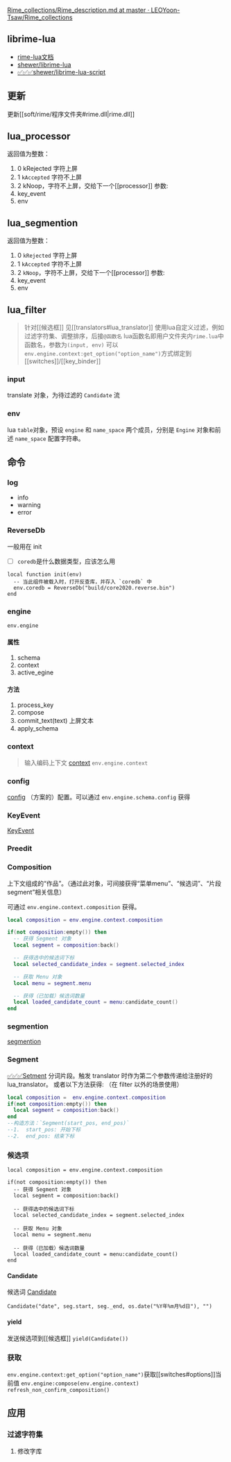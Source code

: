 [Rime_collections/Rime_description.md at master · LEOYoon-Tsaw/Rime_collections](https://github.com/LEOYoon-Tsaw/Rime_collections/blob/master/Rime_description.md#七lua)

## librime-lua
- [rime-lua文档](https://github.com/hchunhui/librime-lua/wiki/Scripting#脚本开发指南)
- [shewer/librime-lua](https://github.com/shewer/librime-lua/releases)
- [✅✅✅shewer/librime-lua-script](https://github.com/shewer/librime-lua-script)

## 更新
更新[[soft/rime/程序文件夹#rime.dll|rime.dll]]

## lua_processor
返回值为整数：
1. 0 kRejected 字符上屏
2. 1 `kAccepted` 字符不上屏
3. 2 kNoop，字符不上屏，交给下一个[[processor]]
参数:
1. key_event
2. env

## lua_segmention
返回值为整数：
1. 0 `kRejected` 字符上屏
2. 1 `kAccepted` 字符不上屏
3. 2 `kNoop`，字符不上屏，交给下一个[[processor]]
参数:
1. key_event
2. env

## lua_filter
> 针对[[候选框]]
> 见[[translators#lua_translator]]
使用lua自定义过滤，例如过滤字符集、调整排序，后接`@函数名`
lua函数名即用户文件夹内`rime.lua`中函数名，参数为`(input, env)`
可以`env.engine.context:get_option("option_name")`方式绑定到[[switches]]/[[key_binder]]
### input
translate 对象，为待过滤的 `Candidate` 流
### env
lua `table`对象，预设 `engine` 和 `name_space` 两个成员，分别是 `Engine` 对象和前述 `name_space` 配置字符串。

## 命令
### log
- info
- warning
- error
### ReverseDb
一般用在 init
- [ ] `coredb`是什么数据类型，应该怎么用
```
local function init(env)
  -- 当此组件被载入时，打开反查库，并存入 `coredb` 中
  env.coredb = ReverseDb("build/core2020.reverse.bin")
end
```
### engine
`env.engine`
#### 属性
1. schema
2. context
3. active_egine
#### 方法
1. process_key
2. compose
3. commit_text(text) 上屏文本
4. apply_schema
### context
> 输入编码上下文
> [context](https://github.com/hchunhui/librime-lua/wiki/Scripting#context)
`env.engine.context`
### config
[config](https://github.com/hchunhui/librime-lua/wiki/Scripting#config)
（方案的）配置。可以通过 `env.engine.schema.config` 获得
### KeyEvent
[KeyEvent](https://github.com/hchunhui/librime-lua/wiki/Scripting#keyevent)
### Preedit
### Composition
上下文组成的“作品”。（通过此对象，可间接获得“菜单menu”、“候选词”、“片段segment”相关信息）

可通过 `env.engine.context.composition` 获得。
```lua
local composition = env.engine.context.composition

if(not composition:empty()) then
  -- 获得 Segment 对象
  local segment = composition:back()

  -- 获得选中的候选词下标
  local selected_candidate_index = segment.selected_index

  -- 获取 Menu 对象
  local menu = segment.menu

  -- 获得（已加载）候选词数量
  local loaded_candidate_count = menu:candidate_count()
end
```
### segmention
[segmention](https://github.com/hchunhui/librime-lua/wiki/Scripting#segmentation)
### Segment
[✅✅✅Setment](https://github.com/hchunhui/librime-lua/wiki/Scripting#segment)
分词片段。触发 translator 时作为第二个参数传递给注册好的 lua_translator。
或者以下方法获得: （在 filter 以外的场景使用）
```lua
local composition =  env.engine.context.composition
if(not composition:empty()) then
  local segment = composition:back()
end
--构造方法：`Segment(start_pos, end_pos)`
--1.  start_pos: 开始下标
--2.  end_pos: 结束下标
```
### 候选项

```
local composition = env.engine.context.composition

if(not composition:empty()) then
  -- 获得 Segment 对象
  local segment = composition:back()

  -- 获得选中的候选词下标
  local selected_candidate_index = segment.selected_index

  -- 获取 Menu 对象
  local menu = segment.menu

  -- 获得（已加载）候选词数量
  local loaded_candidate_count = menu:candidate_count()
end
```

#### Candidate
候选词
[Candidate](https://github.com/hchunhui/librime-lua/wiki/Scripting#keyevent) 

`Candidate("date", seg.start, seg._end, os.date("%Y年%m月%d日"), "")`
#### yield
发送候选项到[[候选框]]
`yield(Candidate())`

### 获取
`env.engine.context:get_option("option_name")`获取[[switches#options]]当前值
`env.engine:compose(env.engine.context)`
`refresh_non_confirm_composition()`

## 应用
### 过滤字符集
1. 修改字库